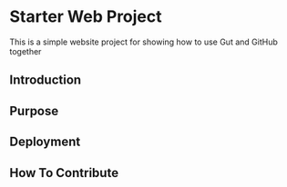 # Starter Web Project

This is a simple website project for showing how to use Gut and GitHub together

## Introduction
## Purpose
## Deployment
## How To Contribute
